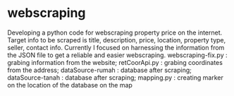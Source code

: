 # webscraping
Developing a python code for webscraping property price on the internet. Target info to be scraped is title, description, price, location, property type, seller, contact info.
Currently I focused on harnessing the information from the JSON file to get a reliable and easier webscraping.
webscraping-fix.py : grabing information from the website;
retCoorApi.py         : grabing coordinates from the address;
dataSource-rumah   : database after scraping;
dataSource-tanah   : database after scraping;
mapping.py         : creating marker on the location of the database on the map
